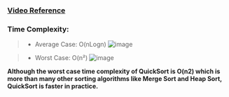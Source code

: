 ### [Video Reference](https://youtu.be/UA_Rmjfj4bw)

### Time Complexity:
> - Average Case: O(nLogn)
![image](https://user-images.githubusercontent.com/64855541/128990812-3f52013f-6c75-45a9-9180-11f10b5cb9d4.png)

> - Worst Case: O(n²)
![image](https://user-images.githubusercontent.com/64855541/128990677-5ad81624-5d39-40e3-b4bc-cb7fa24eb49f.png)

**Although the worst case time complexity of QuickSort is O(n2) which is more than many other sorting algorithms like Merge Sort and Heap Sort, QuickSort is faster in practice.**
